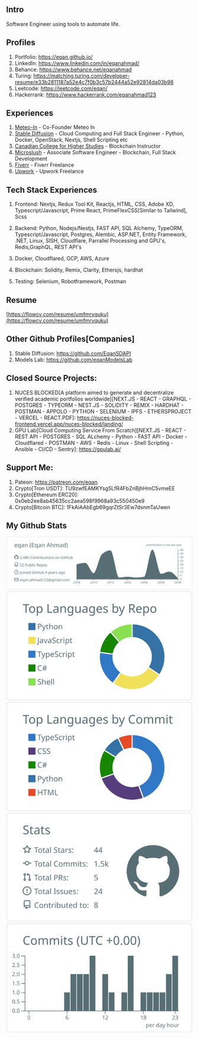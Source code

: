 ## Intro
Software Engineer using tools to automate life.

## Profiles
1. Portfolio: https://eqan.github.io/
2. LinkedIn: https://www.linkedin.com/in/eqanahmad/
3. Behance: https://www.behance.net/eqanahmad
4. Turing: https://matching.turing.com/developer-resume/e33b2811187a52e4c7f0b3c57b2444a52e92814da03b98
5. Leetcode: https://leetcode.com/eqan/
6. Hackerrank: https://www.hackerrank.com/eqanahmad123
   
## Experiences
1. [Meteo-In](https://meteo-in.com/) - Co-Founder Meteo In
2. [Stable Diffusion](https://github.com/EqanSDAPI) - Cloud Computing and Full Stack Engineer - Python, Docker, OpenStack, Nextjs, Shell Scripting etc
3. [Canadian College for Higher Studies](https://thecanadiancollege.ca/blockchain-technology-for-beginners-bootcamp/) - Blockchain Instructor
4. [Microslush](https://github.com/4xPip) - Associate Software Engineer - Blockchain, Full Stack Development
5. [Fiverr](https://www.fiverr.com/users/eqanahmad/) - Fiverr Freelance
6. [Upwork](https://www.upwork.com/freelancers/~0188fb01c513f66907) - Upwork Freelance

## Tech Stack Experiences
1. Frontend:
   Nextjs, Redux Tool Kit, Reactjs, HTML, CSS, Adobe XD, Typescript/Javascript, Prime React, PrimeFlexCSS[Similar to Tailwind], Scss

2. Backend:
   Python, Nodejs/Nestjs, FAST API, SQL Alchemy, TypeORM, Typescript/Javascript, Postgres, Alembic, ASP.NET, Entity Framework, .NET, Linux, SISH, Cloudflare, Parrallel Processing and GPU's, Redis,GraphQL, REST API's
   
4. Docker, Cloudflared, GCP, AWS, Azure

4. Blockchain:
   Solidity, Remix, Clarity, Ethersjs, hardhat

5. Testing:
   Selenium, Robotframework, Postman

## Resume
[https://flowcv.com/resume/umfmrvquku](https://flowcv.com/resume/umfmrvquku)

## Other Github Profiles[Companies]
1. Stable Diffusion: https://github.com/EqanSDAPI
2. Models Lab: https://github.com/eqanModelsLab

## Closed Source Projects:
1. NUCES BLOCKED[A platform aimed to generate and decentralize verified academic portfolios worldwide][NEXT.JS - REACT - GRAPHQL - POSTGRES - TYPEORM - NEST.JS - SOLIDITY - REMIX - HARDHAT - POSTMAN - APPOLO - PYTHON - SELENIUM - IPFS - ETHERSPROJECT - VERCEL - REACT.PDF]: https://nuces-blocked-frontend.vercel.app/nuces-blocked/landing/
2. GPU Lab[Cloud Computing Service From Scratch][NEXT.JS - REACT - REST API - POSTGRES - SQL ALchemy - Python - FAST API - Docker - Cloudflared - POSTMAN - AWS - Redis - Linux - Shell Scripting - Ansible - CI/CD - Sentry]: https://gpulab.ai/

## Support Me:
1. Pateon: https://patreon.com/eqan
2. Crypto[Tron USDT]: TU9zwfEAMKYsg5LfR4FbZnBjhHmC5vmeEE
3. Crypto[Ethereum ERC20]: 0x0eb2ee8ab45635cc2aea598f9968a93c550450e9
4. Crypto[Bitcoin BTC]: 1FkAiAAbEgb69gqrZtSr3Ew7dsnmTaUwen

## My Github Stats
[![](https://raw.githubusercontent.com/eqan/eqan/master/profile-summary-card-output/default/0-profile-details.svg)](https://github.com/vn7n24fzkq/github-profile-summary-cards)
[![](https://raw.githubusercontent.com/eqan/eqan/master/profile-summary-card-output/default/1-repos-per-language.svg)](https://github.com/vn7n24fzkq/github-profile-summary-cards) [![](https://raw.githubusercontent.com/eqan/eqan/master/profile-summary-card-output/default/2-most-commit-language.svg)](https://github.com/vn7n24fzkq/github-profile-summary-cards)
[![](https://raw.githubusercontent.com/eqan/eqan/master/profile-summary-card-output/default/3-stats.svg)](https://github.com/vn7n24fzkq/github-profile-summary-cards) [![](https://raw.githubusercontent.com/eqan/eqan/master/profile-summary-card-output/default/4-productive-time.svg)](https://github.com/vn7n24fzkq/github-profile-summary-cards)



